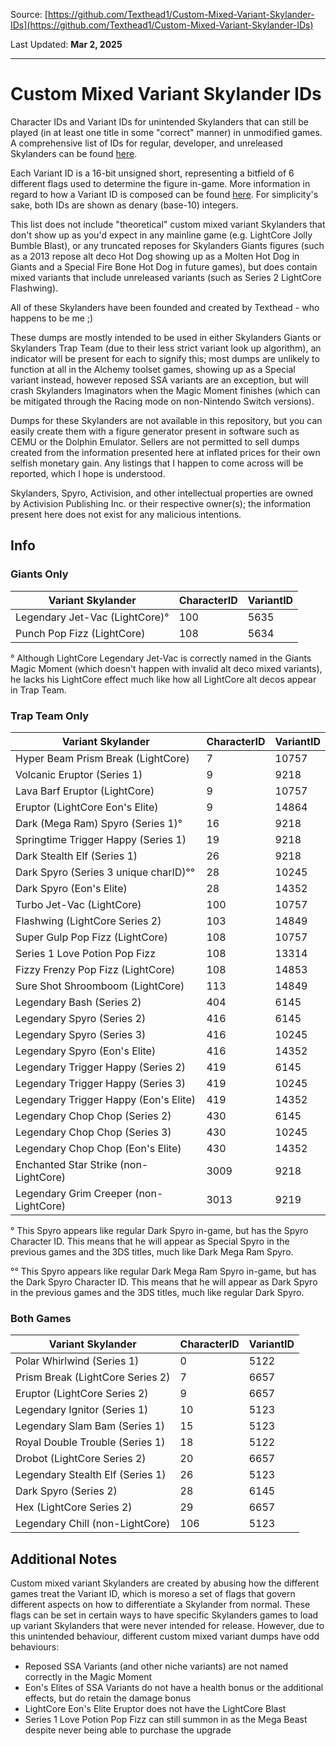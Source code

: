 Source: [https://github.com/Texthead1/Custom-Mixed-Variant-Skylander-IDs](https://github.com/Texthead1/Custom-Mixed-Variant-Skylander-IDs)

Last Updated: **Mar 2, 2025**

---

# Custom Mixed Variant Skylander IDs
Character IDs and Variant IDs for unintended Skylanders that can still be played (in at least one title in some "correct" manner) in unmodified games. A comprehensive list of IDs for regular, developer, and unreleased Skylanders can be found [here](https://github.com/Texthead1/Skylander-IDs).

Each Variant ID is a 16-bit unsigned short, representing a bitfield of 6 different flags used to determine the figure in-game. More information in regard to how a Variant ID is composed can be found [here](https://github.com/NefariousTechSupport/Runes/blob/master/Docs/SkylanderFormat.md#sub-type). For simplicity's sake, both IDs are shown as denary (base-10) integers.

This list does not include "theoretical" custom mixed variant Skylanders that don't show up as you'd expect in any mainline game (e.g. LightCore Jolly Bumble Blast), or any truncated reposes for Skylanders Giants figures (such as a 2013 repose alt deco Hot Dog showing up as a Molten Hot Dog in Giants and a Special Fire Bone Hot Dog in future games), but does contain mixed variants that include unreleased variants (such as Series 2 LightCore Flashwing).

All of these Skylanders have been founded and created by Texthead - who happens to be me ;)

These dumps are mostly intended to be used in either Skylanders Giants or Skylanders Trap Team (due to their less strict variant look up algorithm), an indicator will be present for each to signify this; most dumps are unlikely to function at all in the Alchemy toolset games, showing up as a Special variant instead, however reposed SSA variants are an exception, but will crash Skylanders Imaginators when the Magic Moment finishes (which can be mitigated through the Racing mode on non-Nintendo Switch versions).

Dumps for these Skylanders are not available in this repository, but you can easily create them with a figure generator present in software such as CEMU or the Dolphin Emulator. Sellers are not permitted to sell dumps created from the information presented here at inflated prices for their own selfish monetary gain. Any listings that I happen to come across will be reported, which I hope is understood.

Skylanders, Spyro, Activision, and other intellectual properties are owned by Activision Publishing Inc. or their respective owner(s); the information present here does not exist for any malicious intentions.

## Info

### Giants Only

| Variant Skylander              | CharacterID | VariantID |
| ------------------------------ | ----------- | --------- |
| Legendary Jet-Vac (LightCore)° | 100         | 5635      |
| Punch Pop Fizz (LightCore)     | 108         | 5634      |

° Although LightCore Legendary Jet-Vac is correctly named in the Giants Magic Moment (which doesn't happen with invalid alt deco mixed variants), he lacks his LightCore effect much like how all LightCore alt decos appear in Trap Team.

### Trap Team Only

| Variant Skylander                      | CharacterID | VariantID |
| -------------------------------------- | ----------- | --------- |
| Hyper Beam Prism Break (LightCore)     | 7           | 10757     |
| Volcanic Eruptor (Series 1)            | 9           | 9218      |
| Lava Barf Eruptor (LightCore)          | 9           | 10757     |
| Eruptor (LightCore Eon's Elite)        | 9           | 14864     |
| Dark (Mega Ram) Spyro (Series 1)°      | 16          | 9218      |
| Springtime Trigger Happy (Series 1)    | 19          | 9218      |
| Dark Stealth Elf (Series 1)            | 26          | 9218      |
| Dark Spyro (Series 3 unique charID)°°  | 28          | 10245     |
| Dark Spyro (Eon's Elite)               | 28          | 14352     |
| Turbo Jet-Vac (LightCore)              | 100         | 10757     |
| Flashwing (LightCore Series 2)         | 103         | 14849     |
| Super Gulp Pop Fizz (LightCore)        | 108         | 10757     |
| Series 1 Love Potion Pop Fizz          | 108         | 13314     |
| Fizzy Frenzy Pop Fizz (LightCore)      | 108         | 14853     |
| Sure Shot Shroomboom (LightCore)       | 113         | 14849     |
| Legendary Bash (Series 2)              | 404         | 6145      |
| Legendary Spyro (Series 2)             | 416         | 6145      |
| Legendary Spyro (Series 3)             | 416         | 10245     |
| Legendary Spyro (Eon's Elite)          | 416         | 14352     |
| Legendary Trigger Happy (Series 2)     | 419         | 6145      |
| Legendary Trigger Happy (Series 3)     | 419         | 10245     |
| Legendary Trigger Happy (Eon's Elite)  | 419         | 14352     |
| Legendary Chop Chop (Series 2)         | 430         | 6145      |
| Legendary Chop Chop (Series 3)         | 430         | 10245     |
| Legendary Chop Chop (Eon's Elite)      | 430         | 14352     |
| Enchanted Star Strike (non-LightCore)  | 3009        | 9218      |
| Legendary Grim Creeper (non-LightCore) | 3013        | 9219      |

° This Spyro appears like regular Dark Spyro in-game, but has the Spyro Character ID. This means that he will appear as Special Spyro in the previous games and the 3DS titles, much like Dark Mega Ram Spyro.

°° This Spyro appears like regular Dark Mega Ram Spyro in-game, but has the Dark Spyro Character ID. This means that he will appear as Dark Spyro in the previous games and the 3DS titles, much like regular Dark Spyro.

### Both Games

| Variant Skylander                | CharacterID | VariantID |
| -------------------------------- | ----------- | --------- |
| Polar Whirlwind (Series 1)       | 0           | 5122      |
| Prism Break (LightCore Series 2) | 7           | 6657      |
| Eruptor (LightCore Series 2)     | 9           | 6657      |
| Legendary Ignitor (Series 1)     | 10          | 5123      |
| Legendary Slam Bam (Series 1)    | 15          | 5123      |
| Royal Double Trouble (Series 1)  | 18          | 5122      |
| Drobot (LightCore Series 2)      | 20          | 6657      |
| Legendary Stealth Elf (Series 1) | 26          | 5123      |
| Dark Spyro (Series 2)            | 28          | 6145      |
| Hex (LightCore Series 2)         | 29          | 6657      |
| Legendary Chill (non-LightCore)  | 106         | 5123      |

## Additional Notes

Custom mixed variant Skylanders are created by abusing how the different games treat the Variant ID, which is moreso a set of flags that govern different aspects on how to differentiate a Skylander from normal. These flags can be set in certain ways to have specific Skylanders games to load up variant Skylanders that were never intended for release. However, due to this unintended behaviour, different custom mixed variant dumps have odd behaviours:
* Reposed SSA Variants (and other niche variants) are not named correctly in the Magic Moment
* Eon's Elites of SSA Variants do not have a health bonus or the additional effects, but do retain the damage bonus
* LightCore Eon's Elite Eruptor does not have the LightCore Blast
* Series 1 Love Potion Pop Fizz can still summon in as the Mega Beast despite never being able to purchase the upgrade

